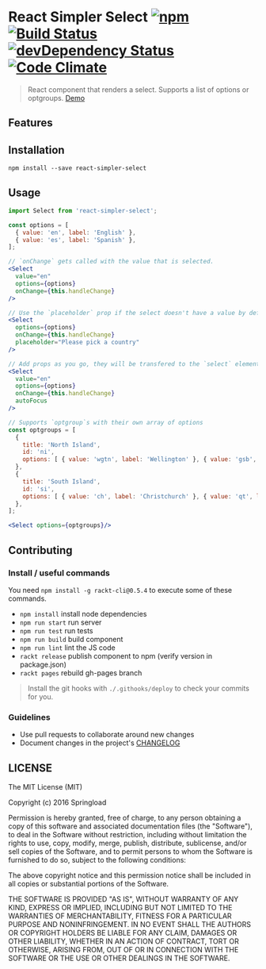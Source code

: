 React Simpler Select [![npm](https://img.shields.io/npm/v/react-simpler-select.svg?style=flat-square)](https://www.npmjs.com/package/react-simpler-select) [![Build Status](https://travis-ci.org/springload/react-simpler-select.svg?branch=master)](https://travis-ci.org/springload/react-simpler-select) [![devDependency Status](https://david-dm.org/springload/react-simpler-select/dev-status.svg)](https://david-dm.org/springload/react-simpler-select#info=devDependencies) [![Code Climate](https://codeclimate.com/github/springload/react-simpler-select/badges/gpa.svg)](https://codeclimate.com/github/springload/react-simpler-select)
===================

> React component that renders a select. Supports a list of options or optgroups. [Demo](https://springload.github.io/react-simpler-select/)

## Features

## Installation

`npm install --save react-simpler-select`

## Usage

```jsx
import Select from 'react-simpler-select';

const options = [
  { value: 'en', label: 'English' },
  { value: 'es', label: 'Spanish' },
];

// `onChange` gets called with the value that is selected.
<Select
  value="en"
  options={options}
  onChange={this.handleChange}
/>

// Use the `placeholder` prop if the select doesn't have a value by default:
<Select
  options={options}
  onChange={this.handleChange}
  placeholder="Please pick a country"
/>

// Add props as you go, they will be transfered to the `select` element.
<Select
  value="en"
  options={options}
  onChange={this.handleChange}
  autoFocus
/>

// Supports `optgroup`s with their own array of options
const optgroups = [
  {
    title: 'North Island',
    id: 'ni',
    options: [ { value: 'wgtn', label: 'Wellington' }, { value: 'gsb', label: 'Gisbourne' } ]
  },
  {
    title: 'South Island',
    id: 'si',
    options: [ { value: 'ch', label: 'Christchurch' }, { value: 'qt', label: 'Queenstown' } ]
  },
];

<Select options={optgroups}/>
```

## Contributing

### Install / useful commands

You need `npm install -g rackt-cli@0.5.4` to execute some of these commands.

- `npm install` install node dependencies
- `npm run start` run server
- `npm run test` run tests
- `npm run build` build component
- `npm run lint` lint the JS code
- `rackt release` publish component to npm (verify version in package.json)
- `rackt pages` rebuild gh-pages branch

> Install the git hooks with `./.githooks/deploy` to check your commits for you.

### Guidelines

- Use pull requests to collaborate around new changes
- Document changes in the project's [CHANGELOG](CHANGELOG.md)

## LICENSE

The MIT License (MIT)

Copyright (c) 2016 Springload

Permission is hereby granted, free of charge, to any person obtaining a copy
of this software and associated documentation files (the "Software"), to deal
in the Software without restriction, including without limitation the rights
to use, copy, modify, merge, publish, distribute, sublicense, and/or sell
copies of the Software, and to permit persons to whom the Software is
furnished to do so, subject to the following conditions:

The above copyright notice and this permission notice shall be included in all
copies or substantial portions of the Software.

THE SOFTWARE IS PROVIDED "AS IS", WITHOUT WARRANTY OF ANY KIND, EXPRESS OR
IMPLIED, INCLUDING BUT NOT LIMITED TO THE WARRANTIES OF MERCHANTABILITY,
FITNESS FOR A PARTICULAR PURPOSE AND NONINFRINGEMENT. IN NO EVENT SHALL THE
AUTHORS OR COPYRIGHT HOLDERS BE LIABLE FOR ANY CLAIM, DAMAGES OR OTHER
LIABILITY, WHETHER IN AN ACTION OF CONTRACT, TORT OR OTHERWISE, ARISING FROM,
OUT OF OR IN CONNECTION WITH THE SOFTWARE OR THE USE OR OTHER DEALINGS IN THE
SOFTWARE.


